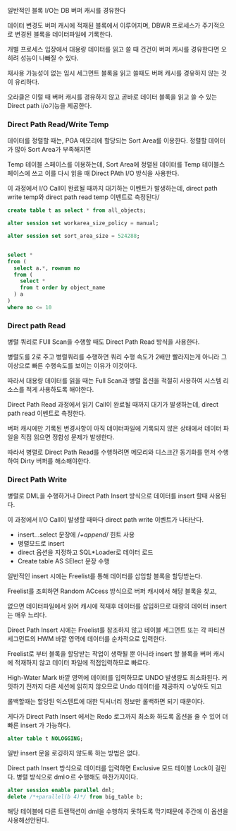 일반적인 블록 I/O는 DB 버퍼 캐시를 경유한다

데이터 변경도 버퍼 캐시에 적재된 블록에서 이루어지며, DBWR 프로세스가 주기적으로 변경된 블록을 데이터파일에 기록한다.

개별 프로세스 입장에서 대용량 데이터를 읽고 쓸 때 건건이 버퍼 캐시를 경유한다면 오히려 성능이 나빠질 수 있다.

재사용 가능성이 없는 임시 세그먼트 블록을 읽고 쓸때도 버퍼 캐시를 경유하지 않는 것이 유리하다.

오라클은 이럴 때 버퍼 캐시를 경유하지 않고 곧바로 데이터 블록을 읽고 쓸 수 있는 Direct path i/o기능을 제공한다.

### Direct Path Read/Write Temp

데이터를 정렬할 때는, PGA 메모리에 할당되는 Sort Area를 이용한다. 정렬할 데이터가 많아 Sort Area가 부족해지면

Temp 테이블 스페이스를 이용하는데, Sort Area에 정렬된 데이터를 Temp 테이블스페이스에 쓰고 이를 다시 읽을 때 Direct PAth I/O 방식을 사용한다.

이 과정에서 I/O Call이 완료될 때까지 대기하는 이벤트가 발생하는데, direct path write temp와 direct path read temp 이벤트로 측정된다/

```sql
create table t as select * from all_objects;

alter session set workarea_size_policy = manual;

alter session set sort_area_size = 524288;


select *
from (
  select a.*, rownum no
  from (
    select *
    from t order by object_name
  ) a
)
where no <= 10
```

### Direct path Read

병렬 쿼리로 FUll Scan을 수행할 때도 Direct Path Read 방식을 사용한다.

병렬도를 2로 주고 병렬쿼리를 수행하면 쿼리 수행 속도가 2배만 빨라지는게 아니라 그 이상으로 빠른 수행속도를 보이는 이유가 이것이다.

따라서 대용량 데이터를 읽을 때는 Full Scan과 병렬 옵션을 적절히 사용하여 시스템 리소스를 적게 사용하도록 해야한다.

Direct Path Read 과정에서 읽기 Call이 완료될 때까지 대기가 발생하는데, direct path read 이벤트로 측정한다.

버퍼 캐시에만 기록된 변경사항이 아직 데이터파일에 기록되지 않은 상태에서 데이터 파일을 직접 읽으면 정합성 문제가 발생한다.

따라서 병렬로 Direct Path Read를 수행하려면 메모리와 디스크간 동기화를 먼저 수행하여 Dirty 버퍼를 해소해야한다.

### Direct Path Write

병렬로 DML을 수행하거나 Direct Path Insert 방식으로 데이터를 insert 할때 사용된다.

이 과정에서 I/O Call이 발생할 때마다 direct path write 이벤트가 나타난다.

- insert...select 문장에 /_+append_/ 힌트 사용
- 병렬모드로 insert
- direct 옵션을 지정하고 SQL\*Loader로 데이터 로드
- Create table AS SElect 문장 수행

일반적인 insert 시에는 Freelist를 통해 데이터를 삽입할 블록을 할당받는다.

Freelist를 조회하면 Random ACcess 방식으로 버퍼 캐시에서 해당 블록을 찾고,

없으면 데이터파일에서 읽어 캐시에 적재후 데이터를 삽입하므로 대량의 데이터 insert는 매우 느리다.

Direct Path Insert 시에는 Freelist를 참조하지 않고 테이블 세그먼트 또는 각 파티션 세그먼트의 HWM 바깥 영역에 데이터를 순차적으로 입력한다.

Freelist로 부터 블록을 할당받는 작업이 생략될 뿐 아니라 insert 할 블록을 버퍼 캐시에 적재하지 않고 데이터 파일에 적접입력하므로 빠르다.

High-Water Mark 바깥 영역에 데이터를 입력하므로 UNDO 발생량도 최소화된다. 커밋하기 전까지 다른 세션에 읽히지 않으므로 Undo 데이터를 제공하지 ㅇ낳아도 되고

롤백할때는 할당된 익스텐트에 대한 딕셔너리 정보만 롤백하면 되기 때문이다.

게다가 Direct Path Insert 에서는 Redo 로그까지 최소화 하도록 옵션을 줄 수 있어 더 빠른 insert 가 가능하다.

```sql
alter table t NOLOGGING;
```

일반 insert 문을 로깅하지 않도록 하는 방법은 없다.

Direct path Insert 방식으로 데이터를 입력하면 Exclusive 모드 테이블 Lock이 걸린다. 병렬 방식으로 dmlㅇ르 수행해도 마찬가지이다.

```sql
alter session enable parallel dml;
delete /*+parallel(b 4)*/ from big_table b;
```

해당 테이블에 다른 트랜잭션이 dml을 수행하지 못하도록 막기때문에 주간에 이 옵션을 사용해선안된다.
